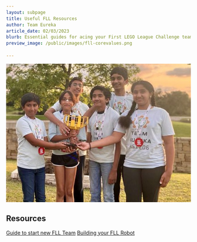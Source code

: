 ```yaml
---
layout: subpage
title: Useful FLL Resources
author: Team Eureka
article_date: 02/03/2023
blurb: Essential guides for acing your First LEGO League Challenge team journey.
preview_image: /public/images/fll-corevalues.png

---
```



![](public/images/team-eureka-2023-team.JPG "FLL Team")

## Resources

<a class="sidebar-nav-item" href="{{ 'fll/creating-new-fll-team' | relative_url }}">Guide to start new FLL Team</a>
<a class="sidebar-nav-item" href="{{ 'fll/building-your-robot' | relative_url }}">Building your FLL Robot</a>

